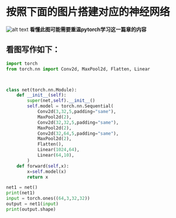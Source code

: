 # 按照下面的图片搭建对应的神经网络
![alt text](https://img-blog.csdnimg.cn/f217ce07c45f4c7c930b36f24e1b695d.png)
**看懂此图可能需要重温pytorch学习这一篇章的内容**

## 看图写作如下：
```python
import torch
from torch.nn import Conv2d, MaxPool2d, Flatten, Linear



class net(torch.nn.Module):
    def __init__(self):
        super(net,self).__init__()
        self.model = torch.nn.Sequential(
            Conv2d(3,32,5,padding="same"),
            MaxPool2d(2),
            Conv2d(32,32,5,padding="same"),
            MaxPool2d(2),
            Conv2d(32,64,5,padding="same"),
            MaxPool2d(2),
            Flatten(),
            Linear(1024,64),
            Linear(64,10),
        )
    def forward(self,x):
        x=self.model(x)
        return x

net1 = net()
print(net1)
input = torch.ones((64,3,32,32))
output = net1(input)
print(output.shape)

